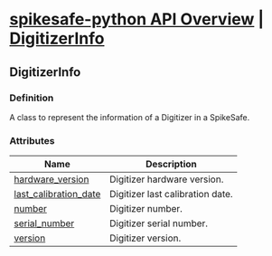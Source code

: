 # [spikesafe-python API Overview](/spikesafe_python_lib_docs/README.md) | [DigitizerInfo](/spikesafe_python_lib_docs/DigitizerInfo/README.md)

## DigitizerInfo

### Definition
A class to represent the information of a Digitizer in a SpikeSafe.

### Attributes
| Name | Description |
| - | - |
| [hardware_version](/spikesafe_python_lib_docs/DigitizerInfo/hardware_version/README.md) | Digitizer hardware version. |
| [last_calibration_date](/spikesafe_python_lib_docs/DigitizerInfo/last_calibration_date/README.md) | Digitizer last calibration date. |
| [number](/spikesafe_python_lib_docs/DigitizerInfo/number/README.md) | Digitizer number. |
| [serial_number](/spikesafe_python_lib_docs/DigitizerInfo/serial_number/README.md) | Digitizer serial number. |
| [version](/spikesafe_python_lib_docs/DigitizerInfo/version/README.md) | Digitizer version. |